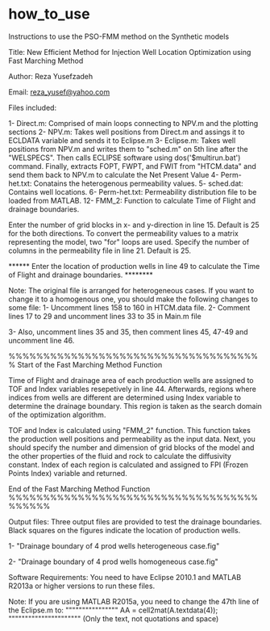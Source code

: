 # how_to_use

Instructions to use the PSO-FMM method on the Synthetic models


Title: New Efficient Method for Injection Well Location Optimization using Fast Marching Method

Author: Reza Yusefzadeh

Email: reza_yusef@yahoo.com

Files included:

1- Direct.m: Comprised of main loops connecting to NPV.m and the plotting sections
2- NPV.m: Takes well positions from Direct.m and assings it to ECLDATA variable and sends it to Eclipse.m
3- Eclipse.m: Takes well positions from NPV.m and writes them to "sched.m" on 5th line after the "WELSPECS". Then calls ECLIPSE software using dos('$multirun.bat') command.
   Finally, extracts FOPT, FWPT, and FWIT from "HTCM.data" and send them back to NPV.m to calculate the Net Present Value
4- Perm-het.txt: Conatains the heterogenous permeability values.
5- sched.dat: Contains well locations.
6- Perm-het.txt: Permeability distribution file to be loaded from MATLAB.
12- FMM_2: Function to calculate Time of Flight and drainage boundaries.


Enter the number of grid blocks in x- and y-direction in line 15. Default is 25 for the both directions.
To convert the permeability values to a matrix representing the model, two "for" loops are used. Specify the number of columns in the permeability file in line 21. Default is 25.


****** Enter the location of production wells in line 49 to calculate the Time of Flight and drainage boundaries. ********

Note: The original file is arranged for heterogeneous cases. If you want to change it to a homogenous one, you should make the following changes to some file:
1- Uncomment lines 158 to 160 in HTCM.data file.
2- Comment lines 17 to 29 and uncomment lines 33 to 35 in Main.m file

3- Also, uncomment lines 35 and 35, then comment lines 45, 47-49 and uncomment line 46.


%%%%%%%%%%%%%%%%%%%%%%%%%%%%%%%%%%%%%
Start of the Fast Marching Method Function

Time of Flight and drainage area of each production wells are assigned to TOF and Index variables resepetively in line 44.
Afterwards, regions where indices from wells are different are determined using Index variable to determine the drainage boundary.
This region is taken as the search domain of the optimization algorithm.

TOF and Index is calculated using "FMM_2" function. This function takes the production well positions and permeability as the input data.
Next, you should specify the number and dimension of grid blocks of the model and the other properties of the fluid and rock to calculate the diffusivity constant.
Index of each region is calculated and assigned to FPI (Frozen Points Index) variable and returned.

End of the Fast Marching Method Function
%%%%%%%%%%%%%%%%%%%%%%%%%%%%%%%%%%%%%%%%%%



Output files:
Three output files are provided to test the drainage boundaries. Black squares on the figures indicate the location of production wells. 

1- "Drainage boundary of 4 prod wells heterogeneous case.fig"

2- "Drainage boundary of 4 prod wells homogeneous case.fig"

Software Requirements:
		You need to have Eclipse 2010.1 and MATLAB R2013a or higher versions to run these files.

Note: If you are using MATLAB R2015a, you need to change the 47th line of the Eclipse.m to:
""""""""""""""""	AA = cell2mat(A.textdata(4));	""""""""""""""""""""""
(Only the text, not quotations and space)
